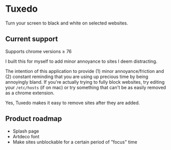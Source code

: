 # Tuxedo

Turn your screen to black and white on selected websites.

## Current support

Supports chrome versions ≥ 76

I built this for myself to add minor annoyance to sites I deem distracting.

The intention of this application to provide (1) minor annoyance/friction and (2) constant reminding that you are using up precious time by being annoyingly bland. If you're actually trying to fully block websites, try editing your `/etc/hosts` (if on mac) or try something that can't be as easily removed as a chrome extension.

Yes, Tuxedo makes it easy to remove sites after they are added.

## Product roadmap

* Splash page
* Artdeco font
* Make sites unblockable for a certain period of "focus" time